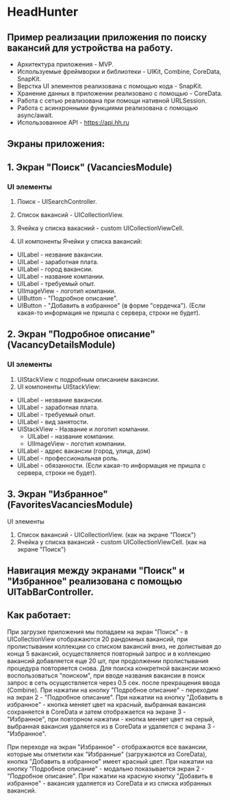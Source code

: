 # HeadHunter

## Пример реализации приложения по поиску вакансий для устройства на работу.

* Архитектура приложения - MVP.
* Используемые фреймворки и библиотеки - UIKit, Combine, CoreData, SnapKit.
* Верстка UI элементов реализована с помощью кода - SnapKit.
* Хранение данных в приложении реализовано с помощью - CoreData.
* Работа с сетью реализована при помощи нативной URLSession.
* Работа с асинхронными функциями реализована с помощью async/await.
* Использованное API - https://api.hh.ru

## Экраны приложения:

## 1. Экран "Поиск" (VacanciesModule)
### UI элементы
1. Поиск - UISearchController.
2. Список вакансий - UICollectionView.
3. Ячейка у списка вакасний - custom UICollectionViewCell.

4. UI компоненты Ячейки у списка вакансий:
* UILabel - незвание вакансии.
* UILabel - заработная плата.
* UILabel - город вакансии.
* UILabel - название компании.
* UILabel - требуемый опыт.
* UIImageView - логотип компании.
* UIButton - "Подробное описание".
* UIButton - "Добавить в избранное" (в форме "сердечка").
(Если какая-то информация не пришла с сервера, строки не будет).

## 2. Экран "Подробное описание" (VacancyDetailsModule)
### UI элементы
1.  UIStackView с подробным описанием вакансии.
2. UI компоненты UIStackView:
* UILabel - незвание вакансии.
* UILabel - заработная плата.
* UILabel - требуемый опыт.
* UILabel - вид занятости.
* UIStackView - Название и логотип компании.
    * UILabel - название компании.
    * UIImageView - логотип компании.
* UILabel - адрес вакансии (город, улица, дом)
* UILabel - профессиональная роль.
* UILabel - обязанности.
(Если какая-то информация не пришла с сервера, строки не будет).

## 3. Экран "Избранное" (FavoritesVacanciesModule)
UI элементы
1. Список вакансий - UICollectionView. (как на экране "Поиск")
2. Ячейка у списка вакансий - custom UICollectionViewCell. (как на экране "Поиск")

## Навигация между экранами "Поиск" и "Избранное" реализована с помощью UITabBarController. 

## Как работает:

При загрузке приложения мы попадаем на экран "Поиск" - в UICollectionView отображаются 20 рандомных вакансий, при пролистывании коллекции со списком вакансий вниз, не долистывая до конца 5 вакансий, осуществляется повторный запрос и в коллекцию вакансий добавляется еще 20 шт, при продолжении пролистывания процедура повторяется снова. Для поиска конкретной вакансии можно воспользоваться "поиском", при вводе названия вакансии в поиск запрос в сеть осуществляется через 0.5 сек. после прекращения ввода (Combine).
При нажатии на кнопку "Подробное описание" - переходим на экран 2 - "Подробное описание".
При нажатии на кнопку "Добавить в избранное" - кнопка меняет цвет на красный, выбранная вакансия сохраняется в CoreData и затем отображается на экране 3 - "Избранное", при повторном нажатии - кнопка меняет цвет на серый, выбранная вакансия удаляется из в CoreData и удаляется с экрана 3 - "Избранное".
 
При переходе на экран "Избранное" - отображаются все вакансии, которые мы отметили как "Избранные" (загружаются из CoreData), кнопка "Добавить в избранное" имеет красный цвет.
При нажатии на кнопку "Подробное описание" - модально показывается экран 2 - "Подробное описание".
При нажатии на красную кнопку "Добавить в избранное" - вакансия удаляется из CoreData и из списка избранных вакансий.
